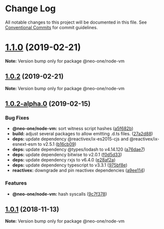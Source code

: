 # Change Log

All notable changes to this project will be documented in this file.
See [Conventional Commits](https://conventionalcommits.org) for commit guidelines.

# [1.1.0](https://github.com/neo-one-suite/neo-one/compare/@neo-one/node-vm@1.0.2...@neo-one/node-vm@1.1.0) (2019-02-21)

**Note:** Version bump only for package @neo-one/node-vm





## [1.0.2](https://github.com/neo-one-suite/neo-one/compare/@neo-one/node-vm@1.0.2-alpha.0...@neo-one/node-vm@1.0.2) (2019-02-21)

**Note:** Version bump only for package @neo-one/node-vm





## [1.0.2-alpha.0](https://github.com/neo-one-suite/neo-one/compare/@neo-one/node-vm@1.0.1...@neo-one/node-vm@1.0.2-alpha.0) (2019-02-15)


### Bug Fixes

* **@neo-one/node-vm:** sort witness script hashes ([a5f682b](https://github.com/neo-one-suite/neo-one/commit/a5f682b))
* **build:** adjust several packages to allow emitting .d.ts files. ([27a2d88](https://github.com/neo-one-suite/neo-one/commit/27a2d88))
* **deps:** update dependency @reactivex/ix-es2015-cjs and @reactivex/ix-esnext-esm to v2.5.1 ([b16cb09](https://github.com/neo-one-suite/neo-one/commit/b16cb09))
* **deps:** update dependency @types/lodash to v4.14.120 ([a76dae7](https://github.com/neo-one-suite/neo-one/commit/a76dae7))
* **deps:** update dependency bitwise to v2.0.1 ([f0d5d33](https://github.com/neo-one-suite/neo-one/commit/f0d5d33))
* **deps:** update dependency rxjs to v6.4.0 ([e28af2a](https://github.com/neo-one-suite/neo-one/commit/e28af2a))
* **deps:** update dependency typescript to v3.3.1 ([975bf8e](https://github.com/neo-one-suite/neo-one/commit/975bf8e))
* **reactivex:** downgrade and pin reactivex dependencies ([a9ee114](https://github.com/neo-one-suite/neo-one/commit/a9ee114))


### Features

* **@neo-one/node-vm:** hash syscalls ([9c7f378](https://github.com/neo-one-suite/neo-one/commit/9c7f378))





## [1.0.1](https://github.com/neo-one-suite/neo-one/compare/@neo-one/node-vm@1.0.0...@neo-one/node-vm@1.0.1) (2018-11-13)

**Note:** Version bump only for package @neo-one/node-vm
